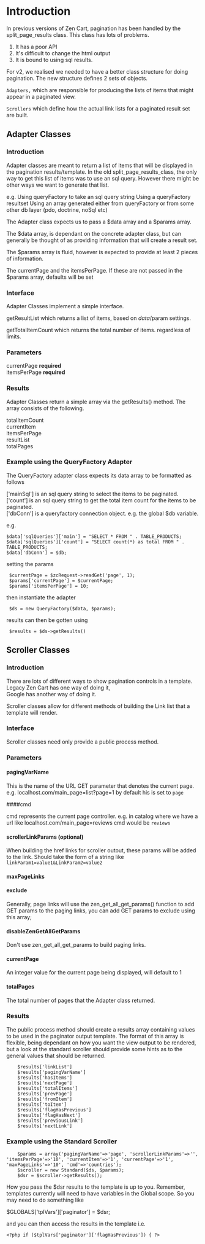 # Introduction

In previous versions of Zen Cart, pagination has been handled by the split_page_results class. 
This class has lots of problems. 

1. It has a poor API 
2. It's difficult to change the html output
3. It is bound to using sql results. 

For v2, we realised we needed to have a better class structure for doing pagination. 
The new structure defines 2 sets of objects. 

`Adapters,` which are responsible for producing the lists of items that might appear in a paginated view.

`Scrollers` which define how the actual link lists for a paginated result set are built.

 
## Adapter Classes

### Introduction 

Adapter classes are meant to return a list of items that will be displayed in the pagination results/template.
In the old split_page_results_class, the only way to get this list of items was to use an sql query. 
However there might be other ways we want to generate that list. 

e.g. 
Using queryFactory to take an sql query string
Using a queryFactory resultset
Using an array generated either from queryFactory  or from some other db layer (pdo, doctrine, noSql etc)

The Adapter class expects us to pass a $data array and a $params array.

The $data array, is dependant on the concrete adapter class, but can generally be thought of as providing information that
 will create a result set. 
 
The $params array is fluid, however is expected to provide at least 2 pieces of information. 

The currentPage and the itemsPerPage. 
If these are not passed in the $params array, defaults will be set


### Interface

Adapter Classes implement a simple interface.

getResultList which returns a list of items, based on $data/$param settings.
 
getTotalItemCount which returns the total number of items. regardless of limits.



### Parameters 

currentPage **required**  
itemsPerPage **required**

### Results

Adapter Classes return a simple array via the getResults() method. 
The array consists of the following.

>
totalItemCount  
currentItem  
itemsPerPage  
resultList  
totalPages  

### Example using the QueryFactory Adapter

The QueryFactory adapter class expects its data array to be formatted as follows 

['mainSql'] is an sql query string to select the items to be paginated.  
['count'] is an sql query string to get the total item count for the items to be paginated.  
['dbConn'] is a queryfactory connection object. e.g. the global $db variable.  

e.g.
 
    $data['sqlQueries']['main'] = "SELECT * FROM " . TABLE_PRODUCTS;  
    $data['sqlQueries']['count'] = "SELECT count(*) as total FROM " . TABLE_PRODUCTS;  
    $data['dbConn'] = $db;  
    
setting the params

     $currentPage = $zcRequest->readGet('page', 1); 
     $params['currentPage'] = $currentPage;  
     $params['itemsPerPage'] = 10;
     
then instantiate the adapter

     $ds = new QueryFactory($data, $params);

results can then be gotten using 

     $results = $ds->getResults()
     
     
## Scroller Classes

### Introduction

There are lots of different ways to show pagination controls in a template.  
Legacy Zen Cart has one way of doing it,  
Google has another way of doing it. 

Scroller classes allow for different methods of building the Link list that a template will render.

### Interface

Scroller classes need only provide a public process method.

### Parameters

#### pagingVarName 

This is the name of the URL GET parameter that denotes the current page.
e.g. localhost.com/main_page=list?page=1
by default his is set to `page`

####cmd 

cmd represents the current page controller. 
e.g. in catalog where we have a url like 
localhost.com/main_page=reviews 
cmd would be `reviews`


#### scrollerLinkParams (optional)

When building the href links for scroller outout, these params will be added to the link.
Should take the form of a string like `linkParam1=value1&LinkParam2=value2`

#### maxPageLinks 


#### exclude 

Generally, page links will use the zen_get_all_get_params() function to add GET params to the paging links,
you can add GET params to exclude using this array;

#### disableZenGetAllGetParams
 
Don't use zen_get_all_get_params to build paging links.
 
#### currentPage 

An integer value for the current page being displayed, will default to 1

#### totalPages 

The total number of pages that the Adapter class returned.

### Results

The public process method should create a results array containing values to be used in the paginator output template.
The format of this array is flexible, being dependant on how you want the view output to be rendered, but a look at the 
standard scroller should provide some hints as to the general values that should be returned.


        $results['linkList']
        $results['pagingVarName']
        $results['hasItems']
        $results['nextPage']
        $results['totalItems']
        $results['prevPage']
        $results['fromItem']
        $results['toItem']
        $results['flagHasPrevious']
        $results['flagHasNext']
        $results['previousLink']
        $results['nextLink']


### Example using the Standard Scroller

        $params = array('pagingVarName'=>'page', 'scrollerLinkParams'=>'', 'itemsPerPage'=>'10', 'currentItem'=>'1', 'currentPage'=>'1', 'maxPageLinks'=>'10', 'cmd'=>'countries');
        $scroller = new Standard($ds, $params);
        $dsr = $scroller->getResults();

How you pass the $dsr results to the template is up to you. 
Remember, templates currently will need to have variables in the Global scope. 
So you may need to do something like 

$GLOBALS['tplVars']['paginator'] = $dsr;

and you can then access the results in the template 
i.e. 

    <?php if ($tplVars['paginator']['flagHasPrevious']) { ?>
